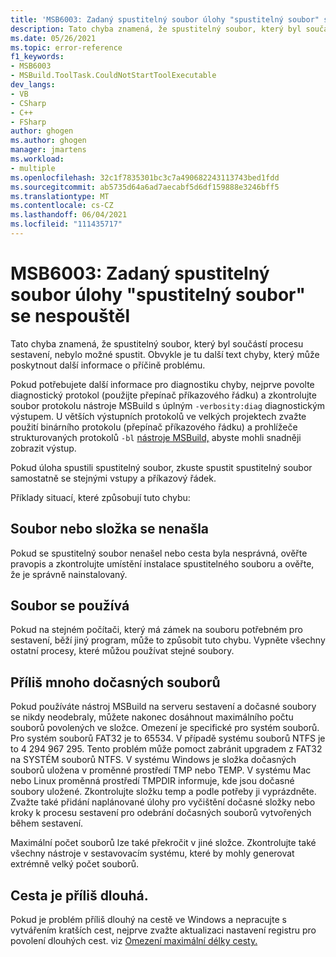 ```yaml
---
title: 'MSB6003: Zadaný spustitelný soubor úlohy "spustitelný soubor" se nespouštěl.'
description: Tato chyba znamená, že spustitelný soubor, který byl součástí procesu sestavení, nebylo možné spustit. Obvykle je tu další text chyby, který může poskytnout další informace o příčině problému.
ms.date: 05/26/2021
ms.topic: error-reference
f1_keywords:
- MSB6003
- MSBuild.ToolTask.CouldNotStartToolExecutable
dev_langs:
- VB
- CSharp
- C++
- FSharp
author: ghogen
ms.author: ghogen
manager: jmartens
ms.workload:
- multiple
ms.openlocfilehash: 32c1f7835301bc3c7a490682243113743bed1fdd
ms.sourcegitcommit: ab5735d64a6ad7aecabf5d6df159888e3246bff5
ms.translationtype: MT
ms.contentlocale: cs-CZ
ms.lasthandoff: 06/04/2021
ms.locfileid: "111435717"
---
```

# <a name="msb6003-the-specified-task-executable-executable-could-not-be-run"></a>MSB6003: Zadaný spustitelný soubor úlohy "spustitelný soubor" se nespouštěl

Tato chyba znamená, že spustitelný soubor, který byl součástí procesu sestavení, nebylo možné spustit. Obvykle je tu další text chyby, který může poskytnout další informace o příčině problému.

Pokud potřebujete další informace pro diagnostiku chyby, nejprve povolte diagnostický protokol (použijte přepínač příkazového řádku) a zkontrolujte soubor protokolu nástroje MSBuild s úplným `-verbosity:diag` diagnostickým výstupem. U větších výstupních protokolů ve velkých projektech zvažte použití binárního protokolu (přepínač příkazového řádku) a prohlížeče strukturovaných protokolů `-bl` [nástroje MSBuild,](https://msbuildlog.com/) abyste mohli snadněji zobrazit výstup.

Pokud úloha spustili spustitelný soubor, zkuste spustit spustitelný soubor samostatně se stejnými vstupy a příkazový řádek.

Příklady situací, které způsobují tuto chybu:

## <a name="file-or-folder-not-found"></a>Soubor nebo složka se nenašla

Pokud se spustitelný soubor nenašel nebo cesta byla nesprávná, ověřte pravopis a zkontrolujte umístění instalace spustitelného souboru a ověřte, že je správně nainstalovaný.

## <a name="file-is-in-use"></a>Soubor se používá

Pokud na stejném počítači, který má zámek na souboru potřebném pro sestavení, běží jiný program, může to způsobit tuto chybu. Vypněte všechny ostatní procesy, které můžou používat stejné soubory.

## <a name="too-many-temporary-files"></a>Příliš mnoho dočasných souborů

Pokud používáte nástroj MSBuild na serveru sestavení a dočasné soubory se nikdy neodebraly, můžete nakonec dosáhnout maximálního počtu souborů povolených ve složce. Omezení je specifické pro systém souborů. Pro systém souborů FAT32 je to 65534. V případě systému souborů NTFS je to 4 294 967 295. Tento problém může pomoct zabránit upgradem z FAT32 na SYSTÉM souborů NTFS. V systému Windows je složka dočasných souborů uložena v proměnné prostředí TMP nebo TEMP. V systému Mac nebo Linux proměnná prostředí TMPDIR informuje, kde jsou dočasné soubory uložené. Zkontrolujte složku temp a podle potřeby ji vyprázdněte. Zvažte také přidání naplánované úlohy pro vyčištění dočasné složky nebo kroky k procesu sestavení pro odebrání dočasných souborů vytvořených během sestavení.

Maximální počet souborů lze také překročit v jiné složce. Zkontrolujte také všechny nástroje v sestavovacím systému, které by mohly generovat extrémně velký počet souborů.

## <a name="path-too-long"></a>Cesta je příliš dlouhá.

Pokud je problém příliš dlouhý na cestě ve Windows a nepracujte s vytvářením kratších cest, nejprve zvažte aktualizaci nastavení registru pro povolení dlouhých cest. viz [Omezení maximální délky cesty.](/windows/win32/fileio/maximum-file-path-limitation?tabs=cmd)
